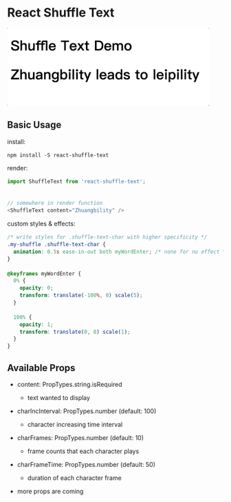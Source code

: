 # React Shuffle Text

![Preview](https://github.com/littlee/react-shuffle-text/blob/master/demo/preview.gif?raw=true)

## Basic Usage
install:
```
npm install -S react-shuffle-text
```

render:
```js
import ShuffleText from 'react-shuffle-text';


// somewhere in render function
<ShuffleText content="Zhuangbility" />

```

custom styles & effects:
```css
/* write styles for .shuffle-text-char with higher specificity */
.my-shuffle .shuffle-text-char {
  animation: 0.5s ease-in-out both myWordEnter; /* none for no effect */
}

@keyframes myWordEnter {
  0% {
    opacity: 0;
    transform: translate(-100%, 0) scale(5);
  }

  100% {
    opacity: 1;
    transform: translate(0, 0) scale(1);
  }
}
```

## Available Props
- content: PropTypes.string.isRequired
  - text wanted to display

- charIncInterval: PropTypes.number (default: 100)
  - character increasing time interval 

- charFrames: PropTypes.number (default: 10)
  - frame counts that each character plays

- charFrameTime: PropTypes.number (default: 50)
  - duration of each character frame

- more props are coming